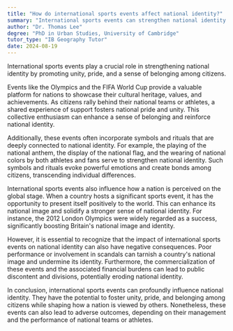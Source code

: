 ```yaml
---
title: "How do international sports events affect national identity?"
summary: "International sports events can strengthen national identity by fostering unity, pride, and a sense of belonging among citizens."
author: "Dr. Thomas Lee"
degree: "PhD in Urban Studies, University of Cambridge"
tutor_type: "IB Geography Tutor"
date: 2024-08-19
---
```


International sports events play a crucial role in strengthening national identity by promoting unity, pride, and a sense of belonging among citizens.

Events like the Olympics and the FIFA World Cup provide a valuable platform for nations to showcase their cultural heritage, values, and achievements. As citizens rally behind their national teams or athletes, a shared experience of support fosters national pride and unity. This collective enthusiasm can enhance a sense of belonging and reinforce national identity.

Additionally, these events often incorporate symbols and rituals that are deeply connected to national identity. For example, the playing of the national anthem, the display of the national flag, and the wearing of national colors by both athletes and fans serve to strengthen national identity. Such symbols and rituals evoke powerful emotions and create bonds among citizens, transcending individual differences.

International sports events also influence how a nation is perceived on the global stage. When a country hosts a significant sports event, it has the opportunity to present itself positively to the world. This can enhance its national image and solidify a stronger sense of national identity. For instance, the 2012 London Olympics were widely regarded as a success, significantly boosting Britain's national image and identity.

However, it is essential to recognize that the impact of international sports events on national identity can also have negative consequences. Poor performance or involvement in scandals can tarnish a country's national image and undermine its identity. Furthermore, the commercialization of these events and the associated financial burdens can lead to public discontent and divisions, potentially eroding national identity.

In conclusion, international sports events can profoundly influence national identity. They have the potential to foster unity, pride, and belonging among citizens while shaping how a nation is viewed by others. Nonetheless, these events can also lead to adverse outcomes, depending on their management and the performance of national teams or athletes.
    